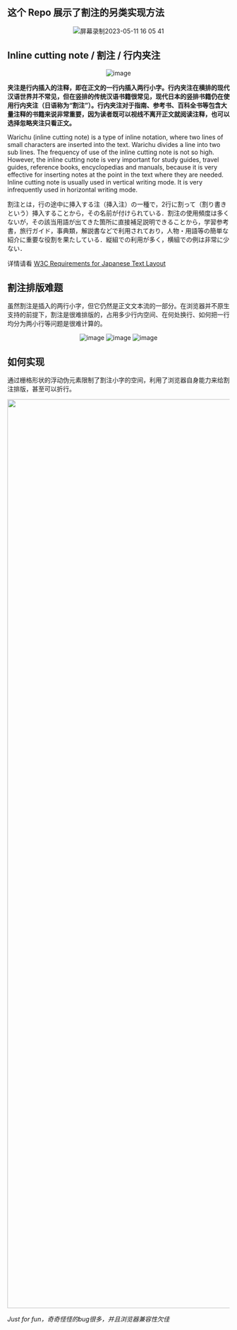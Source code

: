 ## 这个 Repo 展示了割注的另类实现方法

<div align="center">

![屏幕录制2023-05-11 16 05 41](https://github.com/slotDumpling/warichu/assets/67586451/1b409e1d-4e2e-4d97-aef9-994c1395d4b4)

</div>

## Inline cutting note / 割注 / 行内夹注
  
<div align="center">

![image](https://github.com/slotDumpling/warichu/assets/67586451/f5371ea4-5b99-4476-ad88-af2dc225359d)

</div>

**夹注是行内插入的注释，即在正文的一行内插入两行小字。行内夹注在横排的现代汉语世界并不常见，但在竖排的传统汉语书籍很常见，现代日本的竖排书籍仍在使用行内夹注（日语称为“割注”）。行内夹注对于指南、参考书、百科全书等包含大量注释的书籍来说非常重要，因为读者既可以视线不离开正文就阅读注释，也可以选择忽略夹注只看正文。**

Warichu (inline cutting note) is a type of inline notation, where two lines of small characters are inserted into the text. Warichu divides a line into two sub lines. The frequency of use of the inline cutting note is not so high. However, the inline cutting note is very important for study guides, travel guides, reference books, encyclopedias and manuals, because it is very effective for inserting notes at the point in the text where they are needed. Inline cutting note is usually used in vertical writing mode. It is very infrequently used in horizontal writing mode.

割注とは，行の途中に挿入する注（挿入注）の一種で，2行に割って（割り書きという）挿入することから，その名前が付けられている．割注の使用頻度は多くないが，その該当用語が出てきた箇所に直接補足説明できることから，学習参考書，旅行ガイド，事典類，解説書などで利用されており，人物・用語等の簡単な紹介に重要な役割を果たしている．縦組での利用が多く，横組での例は非常に少ない．

详情请看 [W3C Requirements for Japanese Text Layout](https://www.w3.org/TR/jlreq/#inline_cutting_note)

## 割注排版难题  

虽然割注是插入的两行小字，但它仍然是正文文本流的一部分。在浏览器并不原生支持的前提下，割注是很难排版的，占用多少行内空间、在何处换行、如何把一行均分为两小行等问题是很难计算的。

<div align="center">

![image](https://github.com/slotDumpling/warichu/assets/67586451/c458f3e3-5c2b-4355-adc7-ca369084d478)
![image](https://github.com/slotDumpling/warichu/assets/67586451/d4546abe-6c6b-4bbf-9ecf-f305f8fb03d9)
![image](https://github.com/slotDumpling/warichu/assets/67586451/c8847826-9cc3-4465-90fc-71c30d189ad4)

</div>

## 如何实现

通过栅格形状的浮动伪元素限制了割注小字的空间，利用了浏览器自身能力来给割注排版，甚至可以折行。

<div align="center">

<img width="2058" alt="截屏2023-05-10 21 57 03" src="https://github.com/slotDumpling/warichu/assets/67586451/08d5e573-a917-4d57-b1b8-09c0d8c20d64">

</div>


*Just for fun，奇奇怪怪的bug很多，并且浏览器兼容性欠佳*
